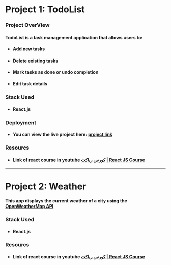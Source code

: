 # Project 1: TodoList


### Project OverView
#### TodoList is a task management application that allows users to:
- #### Add new tasks
- #### Delete existing tasks
- #### Mark tasks as done or undo completion
- #### Edit task details
### Stack Used
- #### React.js

### Deployment
- #### You can view the live project here: [project link](https://mylisttasks.netlify.app/)

### Resourcs
- #### Link of react course in youtube [كورس رياكت | React JS Course](https://youtube.com/playlist?list=PLYyqC4bNbCIdSZ-JayMLl4WO2Cr995vyS&si=JpCT7806543MWioR)


---
# Project 2: Weather

#### This app displays the current weather of a city using the [OpenWeatherMap API](https://openweathermap.org/)

### Stack Used
- #### React.js

<!-- ### Deployment
- #### You can view the live project here: [project link](https://mylisttasks.netlify.app/) -->

### Resourcs
- #### Link of react course in youtube [كورس رياكت | React JS Course](https://youtube.com/playlist?list=PLYyqC4bNbCIdSZ-JayMLl4WO2Cr995vyS&si=JpCT7806543MWioR)